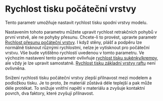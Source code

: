 Rychlost tisku počáteční vrstvy
====
Tento parametr umožňuje nastavit rychlost tisku spodní vrstvy modelu.

Nastavením tohoto parametru můžete upravit rychlost retrakčních pohybů v první vrstvě, ale ne pohyby přesunu. Chcete-li to provést, upravte parametr [Rychlost přesunu počáteční vrstvy](speed_travel_layer_0.md). I když stěny, plášť a podpěru lze normálně tisknout různými rychlostmi, nelze je vytisknout pro počáteční vrstvu. Vše bude vytištěno rychlostí uvedenou v tomto parametru. Ve výchozím nastavení tento parametr ovlivňuje [rychlost tisku sukénky/krempy](skirt_brim_speed.md), ale vždy je lze upravit samostatně. [Rychlost tisku základní vrstvy raftu](../platform_adhesion/raft_base_speed.md) není ovlivněna.

Snížení rychlosti tisku počáteční vrstvy zlepší přilnavost mezi modelem a podložkou tisku. Je to proto, že materiál zůstává déle teplejší a pak může déle protékat. To snižuje vnitřní napětí v materiálu a zvyšuje kontaktní povrch, dva faktory, které zvyšují přilnavost.

